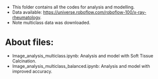- This folder contains all the codes for analysis and modelling. 
- Data available: https://universe.roboflow.com/roboflow-100/x-ray-rheumatology.
- Note multiclass data was downloaded.

# About files:
- Image_analysis_multiclass.ipynb: Analysis and model with Soft Tissue Calcination.
- Image_analysis_multiclass_balanced.ipynb: Analysis and model with improved accuracy.
